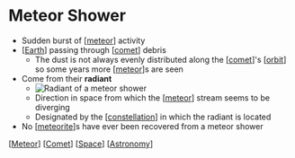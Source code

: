 # Meteor Shower

- Sudden burst of [[meteor]] activity
- [[Earth]] passing through [[comet]] debris
  - The dust is not always evenly distributed along the [[comet]]'s [[orbit]] so some years more [[meteor]]s are seen
- Come from their **radiant**
  - ![Radiant of a meteor shower](/assets/second-brain/2020-12-04-12-13-43.png)
  - Direction in space from which the [[meteor]] stream seems to be diverging
  - Designated by the [[constellation]] in which the radiant is located
- No [[meteorite]]s have ever been recovered from a meteor shower

[[Meteor]] [[Comet]] [[Space]] [[Astronomy]]

[//begin]: # "Autogenerated link references for markdown compatibility"
[Meteor]: meteor "Meteor"
[Earth]: earth "Earth 🜨"
[Comet]: comet "Comet"
[orbit]: orbit "Orbit"
[constellation]: constellation "Constellation"
[meteorite]: meteorite "Meteorite"
[Space]: space "Space"
[Astronomy]: astronomy "Astronomy"
[//end]: # "Autogenerated link references"